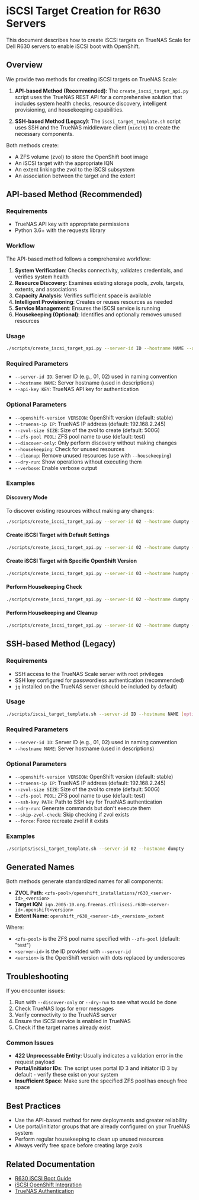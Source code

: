 # iSCSI Target Creation for R630 Servers

This document describes how to create iSCSI targets on TrueNAS Scale for Dell R630 servers to enable iSCSI boot with OpenShift.

## Overview

We provide two methods for creating iSCSI targets on TrueNAS Scale:

1. **API-based Method (Recommended)**: The `create_iscsi_target_api.py` script uses the TrueNAS REST API for a comprehensive solution that includes system health checks, resource discovery, intelligent provisioning, and housekeeping capabilities.

2. **SSH-based Method (Legacy)**: The `iscsi_target_template.sh` script uses SSH and the TrueNAS middleware client (`midclt`) to create the necessary components.

Both methods create:
- A ZFS volume (zvol) to store the OpenShift boot image
- An iSCSI target with the appropriate IQN
- An extent linking the zvol to the iSCSI subsystem
- An association between the target and the extent

## API-based Method (Recommended)

### Requirements

- TrueNAS API key with appropriate permissions
- Python 3.6+ with the requests library

### Workflow

The API-based method follows a comprehensive workflow:

1. **System Verification**: Checks connectivity, validates credentials, and verifies system health
2. **Resource Discovery**: Examines existing storage pools, zvols, targets, extents, and associations
3. **Capacity Analysis**: Verifies sufficient space is available
4. **Intelligent Provisioning**: Creates or reuses resources as needed
5. **Service Management**: Ensures the iSCSI service is running
6. **Housekeeping (Optional)**: Identifies and optionally removes unused resources

### Usage

```bash
./scripts/create_iscsi_target_api.py --server-id ID --hostname NAME --api-key KEY [options]
```

### Required Parameters

- `--server-id ID`: Server ID (e.g., 01, 02) used in naming convention
- `--hostname NAME`: Server hostname (used in descriptions)
- `--api-key KEY`: TrueNAS API key for authentication

### Optional Parameters

- `--openshift-version VERSION`: OpenShift version (default: stable)
- `--truenas-ip IP`: TrueNAS IP address (default: 192.168.2.245)
- `--zvol-size SIZE`: Size of the zvol to create (default: 500G)
- `--zfs-pool POOL`: ZFS pool name to use (default: test)
- `--discover-only`: Only perform discovery without making changes
- `--housekeeping`: Check for unused resources
- `--cleanup`: Remove unused resources (use with `--housekeeping`)
- `--dry-run`: Show operations without executing them
- `--verbose`: Enable verbose output

### Examples

#### Discovery Mode

To discover existing resources without making any changes:

```bash
./scripts/create_iscsi_target_api.py --server-id 02 --hostname dumpty --api-key "YOUR_API_KEY" --discover-only
```

#### Create iSCSI Target with Default Settings

```bash
./scripts/create_iscsi_target_api.py --server-id 02 --hostname dumpty --api-key "YOUR_API_KEY"
```

#### Create iSCSI Target with Specific OpenShift Version

```bash
./scripts/create_iscsi_target_api.py --server-id 03 --hostname humpty --openshift-version 4.14 --api-key "YOUR_API_KEY"
```

#### Perform Housekeeping Check

```bash
./scripts/create_iscsi_target_api.py --server-id 02 --hostname dumpty --api-key "YOUR_API_KEY" --housekeeping
```

#### Perform Housekeeping and Cleanup

```bash
./scripts/create_iscsi_target_api.py --server-id 02 --hostname dumpty --api-key "YOUR_API_KEY" --housekeeping --cleanup
```

## SSH-based Method (Legacy)

### Requirements

- SSH access to the TrueNAS Scale server with root privileges
- SSH key configured for passwordless authentication (recommended)
- `jq` installed on the TrueNAS server (should be included by default)

### Usage

```bash
./scripts/iscsi_target_template.sh --server-id ID --hostname NAME [options]
```

### Required Parameters

- `--server-id ID`: Server ID (e.g., 01, 02) used in naming convention
- `--hostname NAME`: Server hostname (used in descriptions)

### Optional Parameters

- `--openshift-version VERSION`: OpenShift version (default: stable)
- `--truenas-ip IP`: TrueNAS IP address (default: 192.168.2.245)
- `--zvol-size SIZE`: Size of the zvol to create (default: 500G)
- `--zfs-pool POOL`: ZFS pool name to use (default: test)
- `--ssh-key PATH`: Path to SSH key for TrueNAS authentication
- `--dry-run`: Generate commands but don't execute them
- `--skip-zvol-check`: Skip checking if zvol exists
- `--force`: Force recreate zvol if it exists

### Examples

```bash
./scripts/iscsi_target_template.sh --server-id 02 --hostname dumpty
```

## Generated Names

Both methods generate standardized names for all components:

- **ZVOL Path**: `<zfs-pool>/openshift_installations/r630_<server-id>_<version>`
- **Target IQN**: `iqn.2005-10.org.freenas.ctl:iscsi.r630-<server-id>.openshift<version>`
- **Extent Name**: `openshift_r630_<server-id>_<version>_extent`

Where:
- `<zfs-pool>` is the ZFS pool name specified with `--zfs-pool` (default: "test")
- `<server-id>` is the ID provided with `--server-id`
- `<version>` is the OpenShift version with dots replaced by underscores

## Troubleshooting

If you encounter issues:

1. Run with `--discover-only` or `--dry-run` to see what would be done
2. Check TrueNAS logs for error messages
3. Verify connectivity to the TrueNAS server
4. Ensure the iSCSI service is enabled in TrueNAS
5. Check if the target names already exist

### Common Issues

- **422 Unprocessable Entity**: Usually indicates a validation error in the request payload
- **Portal/Initiator IDs**: The script uses portal ID 3 and initiator ID 3 by default - verify these exist on your system
- **Insufficient Space**: Make sure the specified ZFS pool has enough free space

## Best Practices

- Use the API-based method for new deployments and greater reliability
- Use portal/initiator groups that are already configured on your TrueNAS system
- Perform regular housekeeping to clean up unused resources
- Always verify free space before creating large zvols

## Related Documentation

- [R630 iSCSI Boot Guide](R630_ISCSI_BOOT_GUIDE.md)
- [iSCSI OpenShift Integration](ISCSI_OPENSHIFT_INTEGRATION.md)
- [TrueNAS Authentication](TRUENAS_AUTHENTICATION.md)
